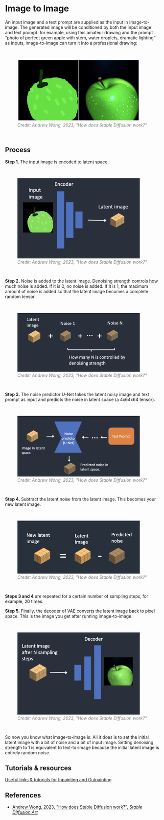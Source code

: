 # Image to Image

An input image and a text prompt are supplied as the input in image-to-image. The generated image will be conditioned by both the input image and text prompt. for example, using this amateur drawing and the prompt “photo of perfect green apple with stem, water droplets, dramatic lighting” as inputs, image-to-image can turn it into a professional drawing:

<br>
<figure>
  <img src="../../assets/lecture/andrew-wong-image-to-image-1.png" width="400px">
  <figcaption style="color:grey; font-style: italic;">Credit: Andrew Wong, 2023, "How does Stable Diffusion work?"</figcaption>
</figure>
<br>

## Process

**Step 1.** The input image is encoded to latent space.

<br>
<figure>
  <img src="../../assets/lecture/andrew-wong-image-to-image-2.png" width="400px">
  <figcaption style="color:grey; font-style: italic;">Credit: Andrew Wong, 2023, "How does Stable Diffusion work?"</figcaption>
</figure>
<br>

**Step 2.** Noise is added to the latent image. Denoising strength controls how much noise is added. If it is 0, no noise is added. If it is 1, the maximum amount of noise is added so that the latent image becomes a complete random tensor.

<br>
<figure>
  <img src="../../assets/lecture/andrew-wong-image-to-image-3.png" width="400px">
  <figcaption style="color:grey; font-style: italic;">Credit: Andrew Wong, 2023, "How does Stable Diffusion work?"</figcaption>
</figure>
<br>

**Step 3.** The noise predictor U-Net takes the latent noisy image and text prompt as input and predicts the noise in latent space (a 4x64x64 tensor).

<br>
<figure>
  <img src="../../assets/lecture/andrew-wong-image-to-image-4.png" width="400px">
  <figcaption style="color:grey; font-style: italic;">Credit: Andrew Wong, 2023, "How does Stable Diffusion work?"</figcaption>
</figure>
<br>

**Step 4.** Subtract the latent noise from the latent image. This becomes your new latent image.

<br>
<figure>
  <img src="../../assets/lecture/andrew-wong-image-to-image-5.webp" width="400px">
  <figcaption style="color:grey; font-style: italic;">Credit: Andrew Wong, 2023, "How does Stable Diffusion work?"</figcaption>
</figure>
<br>

**Steps 3 and 4** are repeated for a certain number of sampling steps, for example, 20 times.

**Step 5.** Finally, the decoder of VAE converts the latent image back to pixel space. This is the image you get after running image-to-image.

<br>
<figure>
  <img src="../../assets/lecture/andrew-wong-image-to-image-6.png" width="400px">
  <figcaption style="color:grey; font-style: italic;">Credit: Andrew Wong, 2023, "How does Stable Diffusion work?"</figcaption>
</figure>
<br>

So now you know what image-to-image is: All it does is to set the initial latent image with a bit of noise and a bit of input image. Setting denoising strength to 1 is equivalent to text-to-image because the initial latent image is entirely random noise.

## Tutorials & resources

[Useful links & tutorials for Inpainting and Outpainting](../../resources/image_to_image.md)

## References

- [Andrew Wong, 2023, "How does Stable Diffusion work?", _Stable Diffusion Art_](https://stable-diffusion-art.com/how-stable-diffusion-work/)
